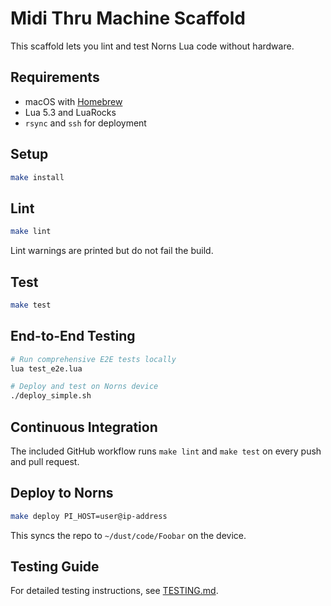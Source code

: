 # Midi Thru Machine Scaffold

This scaffold lets you lint and test Norns Lua code without hardware.

## Requirements
- macOS with [Homebrew](https://brew.sh/)
- Lua 5.3 and LuaRocks
- `rsync` and `ssh` for deployment

## Setup
```sh
make install
```

## Lint
```sh
make lint
```
Lint warnings are printed but do not fail the build.

## Test
```sh
make test
```

## End-to-End Testing
```sh
# Run comprehensive E2E tests locally
lua test_e2e.lua

# Deploy and test on Norns device
./deploy_simple.sh
```

## Continuous Integration
The included GitHub workflow runs `make lint` and `make test` on every push and pull request.

## Deploy to Norns
```sh
make deploy PI_HOST=user@ip-address
```
This syncs the repo to `~/dust/code/Foobar` on the device.

## Testing Guide
For detailed testing instructions, see [TESTING.md](TESTING.md).
